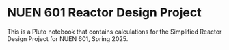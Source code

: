# NUEN 601 Reactor Design Project

This is a Pluto notebook that contains calculations for the Simplified Reactor Design Project for NUEN 601, Spring 2025.
